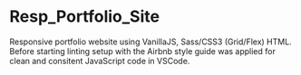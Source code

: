# Resp_Portfolio_Site

Responsive portfolio website using VanillaJS, Sass/CSS3 (Grid/Flex) HTML. Before starting linting setup with the Airbnb style guide was applied for clean and consitent JavaScript code in VSCode.
